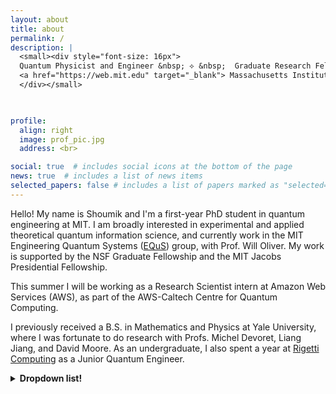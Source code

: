 ```yaml
---
layout: about
title: about
permalink: /
description: |
  <small><div style="font-size: 16px">
  Quantum Physicist and Engineer &nbsp; ⟡ &nbsp;  Graduate Research Fellow <br>
  <a href="https://web.mit.edu" target="_blank"> Massachusetts Institute of Technology (MIT); Cambridge, MA </a>
  </div></small>
  


profile:
  align: right
  image: prof_pic.jpg
  address: <br>

social: true  # includes social icons at the bottom of the page
news: true  # includes a list of news items
selected_papers: false # includes a list of papers marked as "selected={true}"
---
```


Hello! My name is Shoumik and I'm a first-year PhD student in quantum engineering at MIT. I am broadly interested in experimental and applied theoretical quantum information science, and currently work in the MIT Engineering Quantum Systems ([EQuS](https://equs.mit.edu/)) group, with Prof. Will Oliver. My work is supported by the NSF Graduate Fellowship and the MIT Jacobs Presidential Fellowship.

This summer I will be working as a Research Scientist intern at Amazon Web Services (AWS), as part of the AWS-Caltech Centre for Quantum Computing.

I previously received a B.S. in Mathematics and Physics at Yale University, where I was fortunate to do research with Profs. Michel Devoret, Liang Jiang, and David Moore. As an undergraduate, I also spent a year at [Rigetti Computing](https://www.rigetti.com/) as a Junior Quantum Engineer.

<details>
  <summary> <b>  Dropdown list!</b> </summary>
<p>
<br>
<b>Example dropdown list:</b>
I am testing this HTML code out to see if it is possible to create a dropdown list to collapse useful information on the homepage.
<br/>
</p>

</details>
<br>